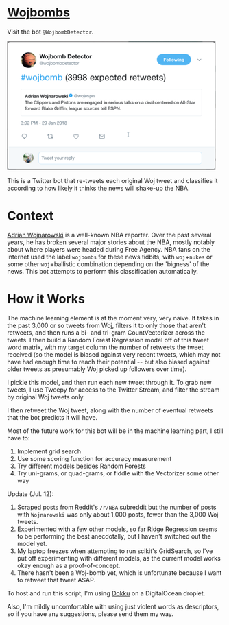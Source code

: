 [Wojbombs](https://www.twitter.com/wojbombdetector)
========

Visit the bot `@WojbombDetector`.

<a href="url"><img src="preview.png" height="300"></a>

This is a Twitter bot that re-tweets each original Woj tweet and classifies it according to how likely it thinks the news will shake-up the NBA.

Context
=======

[Adrian Wojnarowski](http://www.twitter.com/wojespn) is a well-known NBA reporter. Over the past several years, he has broken several major stories about the NBA, mostly notably about where players were headed during Free Agency. NBA fans on the internet used the label `wojbombs` for these news tidbits, with `woj`+`nukes` or some other `woj`+ballistic combination depending on the 'bigness' of the news. This bot attempts to perform this classification automatically. 

How it Works
============

The machine learning element is at the moment very, very naive. It takes in the past 3,000 or so tweets from Woj, filters it to only those that aren't retweets, and then runs a bi- and tri-gram CountVectorizer across the tweets. I then build a Random Forest Regression model off of this tweet word matrix, with my target column the number of retweets the tweet received (so the model is biased against very recent tweets, which may not have had enough time to reach their potential -- but also biased against older tweets as presumably Woj picked up followers over time). 

I pickle this model, and then run each new tweet through it. To grab new tweets, I use Tweepy for access to the Twitter Stream, and filter the stream by original Woj tweets only.

I then retweet the Woj tweet, along with the number of eventual retweets that the bot predicts it will have.

Most of the future work for this bot will be in the machine learning part, I still have to:
1. Implement grid search
2. Use some scoring function for accuracy measurement
3. Try different models besides Random Forests
4. Try uni-grams, or quad-grams, or fiddle with the Vectorizer some other way

Update (Jul. 12):
1. Scraped posts from Reddit's `/r/NBA` subreddit but the number of posts with `Wojnarowski` was only about 1,000 posts, fewer than the 3,000 Woj tweets.
2. Experimented with a few other models, so far Ridge Regression seems to be performing the best anecdotally, but I haven't switched out the model yet.
3. My laptop freezes when attempting to run scikit's GridSearch, so I've put off experimenting with different models, as the current model works okay enough as a proof-of-concept.
4. There hasn't been a Woj-bomb yet, which is unfortunate because I want to retweet that tweet ASAP.

To host and run this script, I'm using [Dokku](https://github.com/dokku/dokku/) on a DigitalOcean droplet.

Also, I'm mildly uncomfortable with using just violent words as descriptors, so if you have any suggestions, please send them my way.
